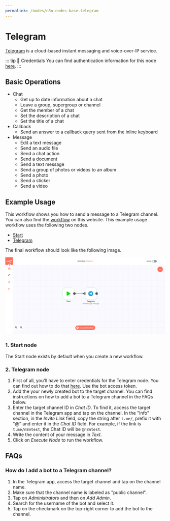 ```yaml
---
permalink: /nodes/n8n-nodes-base.telegram
---
```


# Telegram

[Telegram](https://telegram.org) is a cloud-based instant messaging and voice-over-IP service.

::: tip 🔑 Credentials
You can find authentication information for this node [here](../../../credentials/Telegram/README.md).
:::

## Basic Operations

- Chat
	- Get up to date information about a chat
	- Leave a group, supergroup or channel
	- Get the member of a chat
	- Set the description of a chat
	- Set the title of a chat
- Callback
	- Send an answer to a callback query sent from the inline keyboard
- Message
	- Edit a text message
	- Send an audio file
	- Send a chat action
	- Send a document
	- Send a text message
	- Send a group of photos or videos to an album
	- Send a photo
	- Send a sticker
	- Send a video

## Example Usage

This workflow shows you how to send a message to a Telegram channel. You can also find the [workflow](https://n8n.io/workflows/451) on this website. This example usage workflow uses the following two nodes.
- [Start](../../core-nodes/Start/README.md)
- [Telegram]()

The final workflow should look like the following image.

![A workflow with the Telegram node](./workflow.png)

### 1. Start node

The Start node exists by default when you create a new workflow.

### 2. Telegram node

1. First of all, you'll have to enter credentials for the Telegram node. You can find out how to do that [here](../../../credentials/Telegram/README.md). Use the bot access token.
2. Add the your newly created bot to the target channel. You can find instructions on how to add a bot to a Telegram channel in the FAQs below.
3. Enter the target channel ID in *Chat ID*. To find it, access the target channel in the Telegram app and tap on the channel. In the "Info" section, in the *Invite Link* field, copy the string after `t.me/`, prefix it with "@" and enter it in the *Chat ID* field. For example, if the link is `t.me/n8ntest`, the Chat ID will be `@n8ntest`.
4. Write the content of your message in *Text*.
5. Click on *Execute Node* to run the workflow.

## FAQs

### How do I add a bot to a Telegram channel?

1. In the Telegram app, access the target channel and tap on the channel name.
2. Make sure that the channel name is labeled as "public channel".
3. Tap on *Administrators* and then on *Add Admin*.
4. Search for the username of the bot and select it.
5. Tap on the checkmark on the top-right corner to add the bot to the channel.
